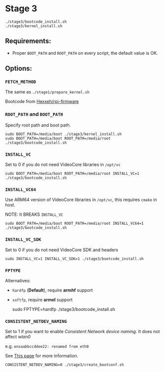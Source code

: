 # Stage 3
```
./stage3/bootcode_install.sh
./stage3/kernel_install.sh
```
## Requirements:
* Proper `BOOT_PATH` and `ROOT_PATH` on every script, the default value is OK.

## Options:
### `FETCH_METHOD`
The same as `./stage1/prepare_kernel.sh`

Bootcode from [Hexxeh/rpi-firmware](https://github.com/Hexxeh/rpi-firmware)

### `ROOT_PATH` and `BOOT_PATH`
Specify root path and boot path.

    sudo BOOT_PATH=/media/boot ./stage3/kernel_install.sh
    sudo BOOT_PATH=/media/boot ROOT_PATH=/media/root ./stage3/bootcode_install.sh

### `INSTALL_VC`
Set to 0 if you do not need VideoCore libraries in `/opt/vc`

    sudo BOOT_PATH=/media/boot ROOT_PATH=/media/root INSTALL_VC=1 ./stage3/bootcode_install.sh

### `INSTALL_VC64`
Use ARM64 version of VideoCore libraries in `/opt/vc`, this requires `cmake` in host.

NOTE: It BREAKS `INSTALL_VC`

    sudo BOOT_PATH=/media/boot ROOT_PATH=/media/root INSTALL_VC64=1 ./stage3/bootcode_install.sh

### `INSTALL_VC_SDK`
Set to 0 if you do not need VideoCore SDK and headers

    sudo INSTALL_VC=1 INSTALL_VC_SDK=1 ./stage3/bootcode_install.sh

### `FPTYPE`
Alternatives:

* `hardfp` (**Default**), require **armhf** support
* `softfp`, require **armel** support


    sudo FPTYPE=hardfp ./stage3/bootcode_install.sh

### `CONSISTENT_NETDEV_NAMING`
Set to 1 if you want to enable _Consistent Network device naming_.
It does not affect _wlan0_

e.g. `enxaabbccddee22: renamed from eth0`

See [This page](https://raspberrypi.stackexchange.com/questions/43560/raspberry-pi-3-eth0-wrongfully-named-enx) for more information.

    CONSISTENT_NETDEV_NAMING=0 ./stage3/create_bootconf.sh

